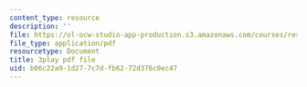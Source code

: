 ```yaml
---
content_type: resource
description: ''
file: https://ol-ocw-studio-app-production.s3.amazonaws.com/courses/res-10-001-making-science-and-engineering-pictures-a-practical-guide-to-presenting-your-work-spring-2016/b06c22a91d277c7dfb6272d376c0ec47_4_tngSkFXes.pdf
file_type: application/pdf
resourcetype: Document
title: 3play pdf file
uid: b06c22a9-1d27-7c7d-fb62-72d376c0ec47
---
```

